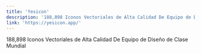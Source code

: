 ```yaml
---
title: 'Yesicon'
description: '188,898 Iconos Vectoriales de Alta Calidad De Equipo de Diseño de Clase Mundial'
link: 'https://yesicon.app/'
---
```

188,898 Iconos Vectoriales de Alta Calidad De Equipo de Diseño de Clase Mundial